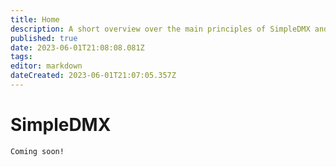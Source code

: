 ```yaml
---
title: Home
description: A short overview over the main principles of SimpleDMX and what it does.
published: true
date: 2023-06-01T21:08:08.081Z
tags: 
editor: markdown
dateCreated: 2023-06-01T21:07:05.357Z
---
```


# SimpleDMX
`Coming soon!`